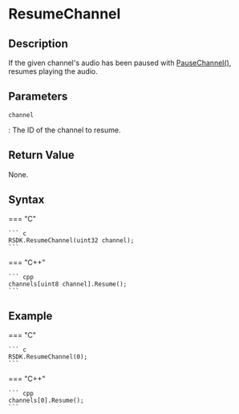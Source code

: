 # ResumeChannel

## Description
If the given channel's audio has been paused with [PauseChannel()](PauseChannel.md), resumes playing the audio.

## Parameters
`channel`

:   The ID of the channel to resume.

## Return Value
None.

## Syntax
=== "C"

	``` c
	RSDK.ResumeChannel(uint32 channel);
	```

=== "C++"

	``` cpp
	channels[uint8 channel].Resume();
	```

## Example
=== "C"

	``` c
	RSDK.ResumeChannel(0);
	```

=== "C++"

	``` cpp
	channels[0].Resume();
	```
